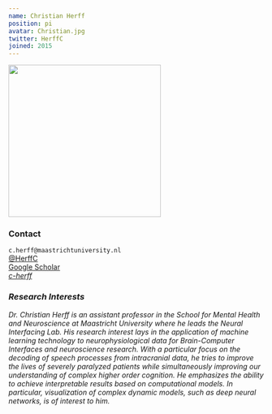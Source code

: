 ```yaml
---
name: Christian Herff
position: pi
avatar: Christian.jpg
twitter: HerffC
joined: 2015
---
```


<img width="300" src="{{site.baseurl}}/images/people/{{page.avatar}}" data-action="zoom">

### Contact

<i class="fa fa-envelope-o"></i>  `c.herff@maastrichtuniversity.nl`<br>
<i class="fa fa-twitter"></i> [@HerffC](https://twitter.com/HerffC) <br>
<i class="fa fa-bar-chart"></i> [Google Scholar](https://scholar.google.de/citations?user=n465ljAAAAAJ) <br>
<i class="fa fa-github"> [c-herff](https://github.com/c-Herff) <br>

### Research Interests
Dr. Christian Herff is an assistant professor in the School for Mental Health and Neuroscience at Maastricht University where he leads the Neural Interfacing Lab. His research interest lays in the application of machine learning technology to neurophysiological data for Brain-Computer Interfaces and neuroscience research. With a particular focus on the decoding of speech processes from intracranial data, he tries to improve the lives of severely paralyzed patients while simultaneously improving our understanding of complex higher order cognition. He emphasizes the ability to achieve interpretable results based on computational models. In particular, visualization of complex dynamic models, such as deep neural networks, is of interest to him.

